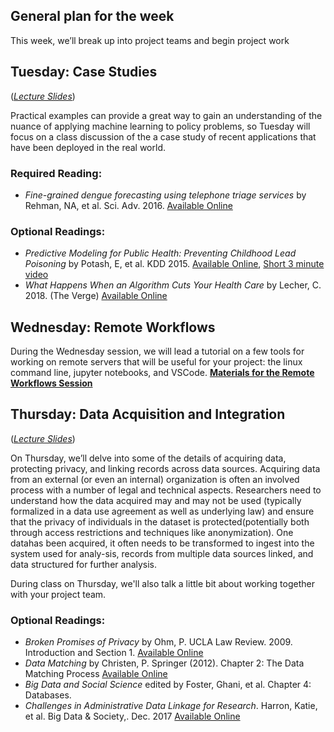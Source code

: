 ## General plan for the week
This week, we’ll break up into project teams and begin project work


## Tuesday: Case Studies
(*[Lecture Slides](casestudies.pptx)*)

Practical examples can provide a great way to gain an understanding of the nuance of applying machine learning to policy problems, so Tuesday will focus on a class discussion of the a case study of recent applications that have been deployed in the real world.

### Required Reading:
- *Fine-grained dengue forecasting using telephone triage services* by Rehman, NA, et al. Sci. Adv. 2016. [Available Online](RehmanDengue.pdf)

### Optional Readings:
- *Predictive Modeling for Public Health: Preventing Childhood Lead Poisoning* by Potash, E, et al. KDD 2015. [Available Online](http://www.dssgfellowship.org/wp-content/uploads/2016/01/p2039-potash.pdf), [Short 3 minute video](https://www.youtube.com/watch?v=DbplLXRQquI)
- *What Happens When an Algorithm Cuts Your Health Care* by Lecher, C. 2018. (The Verge) [Available Online](https://www.theverge.com/2018/3/21/17144260/healthcare-medicaid-algorithm-arkansas-cerebral-palsy)

## Wednesday: Remote Workflows
During the Wednesday session, we will lead a tutorial on a few tools for working on remote servers that will be useful for your project: the linux command line, jupyter notebooks, and VSCode.
**[Materials for the Remote Workflows Session](https://github.com/dssg/mlforpublicpolicylab/blob/master/techhelp/remote-workflow/remote-workflow.md)**

## Thursday: Data Acquisition and Integration
(*[Lecture Slides](data.pptx)*)

On Thursday, we’ll delve into some of the details of acquiring data, protecting privacy, and linking records across data sources. Acquiring data from an external (or even an internal) organization is often an involved process with a number of legal and technical aspects.  Researchers need to understand how the data acquired may and may not be used (typically formalized in a data use agreement as well as underlying law) and ensure that the privacy of individuals in the dataset is protected(potentially both through access restrictions and techniques like anonymization).  One datahas been acquired, it often needs to be transformed to ingest into the system used for analy-sis, records from multiple data sources linked, and data structured for further analysis.

During class on Thursday, we'll also talk a little bit about working together with your project team.

### Optional Readings:
- *Broken Promises of Privacy* by Ohm, P. UCLA Law Review. 2009. Introduction and Section 1. [Available Online](https://heinonline.org/HOL/Page?handle=hein.journals/uclalr57&div=48&g_sent=1&casa_token=&collection=journals)
- *Data Matching* by Christen, P. Springer (2012). Chapter 2: The Data Matching Process [Available Online](https://link.springer.com/book/10.1007\%2F978-3-642-31164-2)
- *Big Data and Social Science* edited by Foster, Ghani, et al. Chapter 4: Databases.
- *Challenges in Administrative Data Linkage for Research*.  Harron, Katie, et al. Big Data & Society,. Dec. 2017 [Available Online](https://journals.sagepub.com/doi/full/10.1177/2053951717745678)

